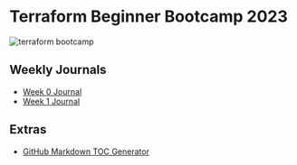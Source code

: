 # Terraform Beginner Bootcamp 2023
![terraform bootcamp](https://github.com/teeseira/terraform-beginner-bootcamp-2023/assets/72232914/4b6d09fc-7f76-403f-9313-dce81bf6d65e)

## Weekly Journals
- [Week 0 Journal](journal/week0.md)
- [Week 1 Journal](journal/week1.md)

## Extras
- [GitHub Markdown TOC Generator](https://ecotrust-canada.github.io/markdown-toc/)
